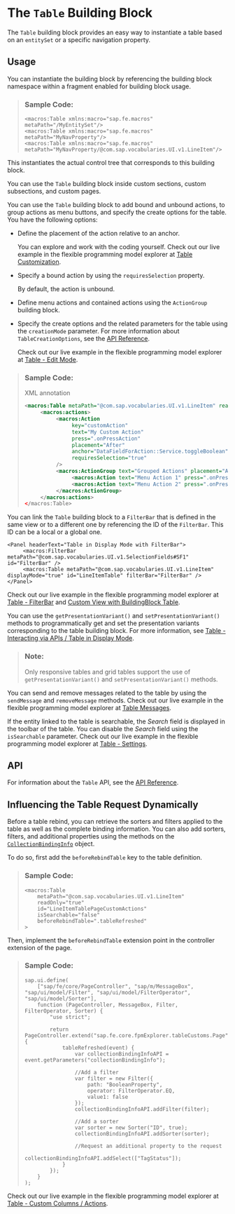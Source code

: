 <!-- loio3801656db27b4b7a9099b6ed5fa1d769 -->

# The `Table` Building Block

The `Table` building block provides an easy way to instantiate a table based on an `entitySet` or a specific navigation property.



<a name="loio3801656db27b4b7a9099b6ed5fa1d769__section_ksj_xtr_j5b"/>

## Usage

You can instantiate the building block by referencing the building block namespace within a fragment enabled for building block usage.

> ### Sample Code:  
> ```
> <macros:Table xmlns:macro="sap.fe.macros" metaPath="/MyEntitySet"/>
> <macros:Table xmlns:macro="sap.fe.macros" metaPath="MyNavProperty"/>
> <macros:Table xmlns:macro="sap.fe.macros" metaPath="MyNavProperty/@com.sap.vocabularies.UI.v1.LineItem"/>
> ```

This instantiates the actual control tree that corresponds to this building block.

You can use the `Table` building block inside custom sections, custom subsections, and custom pages.

You can use the `Table` building block to add bound and unbound actions, to group actions as menu buttons, and specify the create options for the table. You have the following options:

-   Define the placement of the action relative to an anchor.

    You can explore and work with the coding yourself. Check out our live example in the flexible programming model explorer at [Table Customization](https://ui5.sap.com/test-resources/sap/fe/core/fpmExplorer/index.html#/buildingBlocks/table/tableCustoms).

-   Specify a bound action by using the `requiresSelection` property.

    By default, the action is unbound.

-   Define menu actions and contained actions using the `ActionGroup` building block.

-   Specify the create options and the related parameters for the table using the `creationMode` parameter. For more information about `TableCreationOptions`, see the [API Reference](https://ui5.sap.com//#/api/sap.fe.macros.table.TableCreationOptions).

    Check out our live example in the flexible programming model explorer at [Table - Edit Mode](https://ui5.sap.com/test-resources/sap/fe/core/fpmExplorer/index.html#/buildingBlocks/table/tableEdit).


> ### Sample Code:  
> XML annotation
> 
> ```xml
> <macros:Table metaPath="@com.sap.vocabularies.UI.v1.LineItem" readOnly="true" id="LineItemTablePageCustomActions"> <creationMode name="InlineCreationRows" inlineCreationRowsHiddenInEditMode="true" />  </macros:Table>
>      <macros:actions>
>           <macros:Action
>                key="customAction"
>                text="My Custom Action"
>                press=".onPressAction"
>                placement="After"
>                anchor="DataFieldForAction::Service.toggleBoolean"
>                requiresSelection="true"
>           />
>           <macros:ActionGroup text="Grouped Actions" placement="After" anchor="customAction">
>                <macros:Action text="Menu Action 1" press=".onPressMenuAction" />
>                <macros:Action text="Menu Action 2" press=".onPressMenuAction" />
>           </macros:ActionGroup>
>      </macros:actions>
> </macros:Table>
> ```

You can link the `Table` building block to a `FilterBar` that is defined in the same view or to a different one by referencing the ID of the `FilterBar`. This ID can be a local or a global one.

```
<Panel headerText="Table in Display Mode with FilterBar">
     <macros:FilterBar metaPath="@com.sap.vocabularies.UI.v1.SelectionFields#SF1" id="FilterBar" />
     <macros:Table metaPath="@com.sap.vocabularies.UI.v1.LineItem" displayMode="true" id="LineItemTable" filterBar="FilterBar" />
</Panel>
```

Check out our live example in the flexible programming model explorer at [Table - FilterBar](https://ui5.sap.com/test-resources/sap/fe/core/fpmExplorer/index.html#/buildingBlocks/table/tableFilterBar) and [Custom View with BuildingBlock Table](https://ui5.sap.com/test-resources/sap/fe/core/fpmExplorer/index.html#/customElements/customElementsOverview/customViewWithMacroTableContent).

You can use the `getPresentationVariant()` and `setPresentationVariant()` methods to programmatically get and set the presentation variants corresponding to the table building block. For more information, see [Table - Interacting via APIs / Table in Display Mode](https://latest.testapp.sapfe.c.eu-de-2.cloud.sap/test-resources/sap/fe/core/fpmExplorer/index.html#/buildingBlocks/table/tablePublicAPIs).

> ### Note:  
> Only responsive tables and grid tables support the use of `getPresentationVariant()` and `setPresentationVariant()` methods.

You can send and remove messages related to the table by using the `sendMessage` and `removeMessage` methods. Check out our live example in the flexible programming model explorer at [Table Messages](https://ui5.sap.com/test-resources/sap/fe/core/fpmExplorer/index.html#/buildingBlocks/table/tableMessages).

If the entity linked to the table is searchable, the *Search* field is displayed in the toolbar of the table. You can disable the *Search* field using the `isSearchable` parameter. Check out our live example in the flexible programming model explorer at [Table - Settings](https://ui5.sap.com/test-resources/sap/fe/core/fpmExplorer/index.html#/buildingBlocks/table/tableCustoms).



<a name="loio3801656db27b4b7a9099b6ed5fa1d769__section_x2c_4vr_j5b"/>

## API

For information about the `Table` API, see the [API Reference](https://ui5.sap.com/#/api/sap.fe.macros.Table).



<a name="loio3801656db27b4b7a9099b6ed5fa1d769__section_fg2_qjw_11c"/>

## Influencing the Table Request Dynamically

Before a table rebind, you can retrieve the sorters and filters applied to the table as well as the complete binding information. You can also add sorters, filters, and additional properties using the methods on the [`CollectionBindingInfo`](https://ui5.sap.com/#/api/sap.fe.macros.CollectionBindingInfo%23overview) object.

To do so, first add the `beforeRebindTable` key to the table definition.

> ### Sample Code:  
> ```
> <macros:Table
>     metaPath="@com.sap.vocabularies.UI.v1.LineItem"
>     readOnly="true"
>     id="LineItemTablePageCustomActions"
>     isSearchable="false"
>     beforeRebindTable=".tableRefreshed"
> >
> 
> ```

Then, implement the `beforeRebindTable` extension point in the controller extension of the page.

> ### Sample Code:  
> ```
> sap.ui.define(
>     ["sap/fe/core/PageController", "sap/m/MessageBox", "sap/ui/model/Filter", "sap/ui/model/FilterOperator", "sap/ui/model/Sorter"],
>     function (PageController, MessageBox, Filter, FilterOperator, Sorter) {
>         "use strict";
> 
>         return PageController.extend("sap.fe.core.fpmExplorer.tableCustoms.Page", {
>             tableRefreshed(event) {
>                 var collectionBindingInfoAPI = event.getParameters("collectionBindingInfo");
> 
>                 //Add a filter
>                 var filter = new Filter({
>                     path: "BooleanProperty",
>                     operator: FilterOperator.EQ,
>                     value1: false
>                 });
>                 collectionBindingInfoAPI.addFilter(filter);
> 
>                 //Add a sorter
>                 var sorter = new Sorter("ID", true);
>                 collectionBindingInfoAPI.addSorter(sorter);
> 
>                 //Request an additional property to the request
>                 collectionBindingInfoAPI.addSelect(["TagStatus"]);
>             }
>         });
>     }
> );
> 
> ```

Check out our live example in the flexible programming model explorer at [Table - Custom Columns / Actions](https://ui5.sap.com/test-resources/sap/fe/core/fpmExplorer/index.html#/buildingBlocks/table/tableCustoms).

